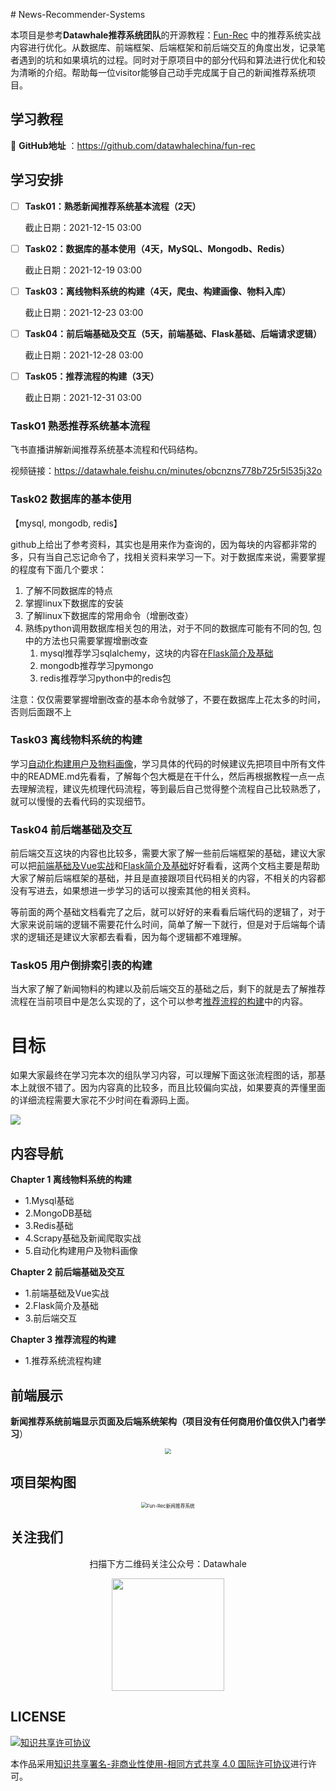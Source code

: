﻿﻿# News-Recommender-Systems

本项目是参考**Datawhale推荐系统团队**的开源教程：[Fun-Rec](https://github.com/datawhalechina/fun-rec) 中的推荐系统实战内容进行优化。从数据库、前端框架、后端框架和前后端交互的角度出发，记录笔者遇到的坑和如果填坑的过程。同时对于原项目中的部分代码和算法进行优化和较为清晰的介绍。帮助每一位visitor能够自己动手完成属于自己的新闻推荐系统项目。

## 学习教程

🤗 **GitHub地址** ：https://github.com/datawhalechina/fun-rec

## 学习安排

- [ ] **Task01：熟悉新闻推荐系统基本流程（2天）**

  截止日期：2021-12-15 03:00

- [ ] **Task02：数据库的基本使用（4天，MySQL、Mongodb、Redis）**

  截止日期：2021-12-19 03:00

- [ ] **Task03：离线物料系统的构建（4天，爬虫、构建画像、物料入库）**

  截止日期：2021-12-23 03:00

- [ ] **Task04：前后端基础及交互（5天，前端基础、Flask基础、后端请求逻辑）**

  截止日期：2021-12-28 03:00

- [ ] **Task05：推荐流程的构建（3天）**

  截止日期：2021-12-31 03:00




### Task01 熟悉推荐系统基本流程

飞书直播讲解新闻推荐系统基本流程和代码结构。

视频链接：https://datawhale.feishu.cn/minutes/obcnzns778b725r5l535j32o


### Task02 数据库的基本使用

【mysql, mongodb, redis】

github上给出了参考资料，其实也是用来作为查询的，因为每块的内容都非常的多，只有当自己忘记命令了，找相关资料来学习一下。对于数据库来说，需要掌握的程度有下面几个要求：

1. 了解不同数据库的特点
2. 掌握linux下数据库的安装
3. 了解linux下数据库的常用命令（增删改查）
4. 熟练python调用数据库相关包的用法，对于不同的数据库可能有不同的包, 包中的方法也只需要掌握增删改查
   1. mysql推荐学习sqlalchemy，这块的内容在[Flask简介及基础]()
   2. mongodb推荐学习pymongo
   3. redis推荐学习python中的redis包

注意：仅仅需要掌握增删改查的基本命令就够了，不要在数据库上花太多的时间，否则后面跟不上



### Task03 离线物料系统的构建

学习[自动化构建用户及物料画像]()，学习具体的代码的时候建议先把项目中所有文件中的README.md先看看，了解每个包大概是在干什么，然后再根据教程一点一点去理解流程，建议先梳理代码流程，等到最后自己觉得整个流程自己比较熟悉了，就可以慢慢的去看代码的实现细节。



### Task04 前后端基础及交互

前后端交互这块的内容也比较多，需要大家了解一些前后端框架的基础，建议大家可以把[前端基础及Vue实战]()和[Flask简介及基础]()好好看看，这两个文档主要是帮助大家了解前后端框架的基础，并且是直接跟项目代码相关的内容，不相关的内容都没有写进去，如果想进一步学习的话可以搜索其他的相关资料。

等前面的两个基础文档看完了之后，就可以好好的来看看后端代码的逻辑了，对于大家来说前端的逻辑不需要花什么时间，简单了解一下就行，但是对于后端每个请求的逻辑还是建议大家都去看看，因为每个逻辑都不难理解。



### Task05 用户倒排索引表的构建

当大家了解了新闻物料的构建以及前后端交互的基础之后，剩下的就是去了解推荐流程在当前项目中是怎么实现的了，这个可以参考[推荐流程的构建]()中的内容。




# 目标

如果大家最终在学习完本次的组队学习内容，可以理解下面这张流程图的话，那基本上就很不错了。因为内容真的比较多，而且比较偏向实战，如果要真的弄懂里面的详细流程需要大家花不少时间在看源码上面。

![](https://gitee.com/shenhao-stu/News-Recommender-Systems/raw/master/imgs/structure.png)

## 内容导航

**Chapter 1 离线物料系统的构建**

- 1.Mysql基础
- 2.MongoDB基础
- 3.Redis基础
- 4.Scrapy基础及新闻爬取实战
- 5.自动化构建用户及物料画像

**Chapter 2 前后端基础及交互**

- 1.前端基础及Vue实战
- 2.Flask简介及基础
- 3.前后端交互

**Chapter 3 推荐流程的构建**

- 1.推荐系统流程构建

## 前端展示

**新闻推荐系统前端显示页面及后端系统架构（项目没有任何商用价值仅供入门者学习**）

<div align=center> <img src="https://gitee.com/shenhao-stu/News-Recommender-Systems/raw/master/imgs/web_show.png" style="zoom:57%;" />
</div>


## 项目架构图

<div align=center>
<img src="https://gitee.com/shenhao-stu/News-Recommender-Systems/raw/master/imgs/structure.png" alt="Fun-Rec新闻推荐系统" style="zoom:55%;" />
</div>





## 关注我们

<div align=center>
<p>扫描下方二维码关注公众号：Datawhale</p>
<img src="https://gitee.com/shenhao-stu/News-Recommender-Systems/raw/master/imgs/qrcode.jpeg" width = "180" height = "180">
</div>




## LICENSE
<a rel="license" href="http://creativecommons.org/licenses/by-nc-sa/4.0/"><img alt="知识共享许可协议" style="border-width:0" src="https://img.shields.io/badge/license-CC%20BY--NC--SA%204.0-lightgrey" /></a>

本作品采用<a rel="license" href="http://creativecommons.org/licenses/by-nc-sa/4.0/">知识共享署名-非商业性使用-相同方式共享 4.0 国际许可协议</a>进行许可。
